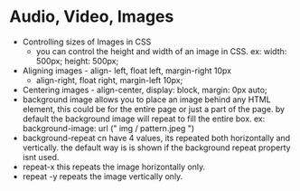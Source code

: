 # Audio, Video, Images
- Controlling sizes of Images in CSS
  - you can control the height and width of an image in CSS. ex: width: 500px; height: 500px;
- Aligning images - align- left, float left, margin-right 10px
  - align-right, float right, margin-left 10px;
- Centering images - align-center, display: block, margin: 0px auto;
- background image allows you to place an image behind any HTML element, this could be for the entire page or just a part of the page. by default the background image will repeat to fill the entire box. ex: background-image: url (" img / pattern.jpeg ")
- background-repeat cn have 4 values, its repeated  both horizontally and vertically. the default way is is shown if the background repeat property isnt used.
- repeat-x this repeats the image horizontally only.
- repeat -y repeats the image vertically only.
